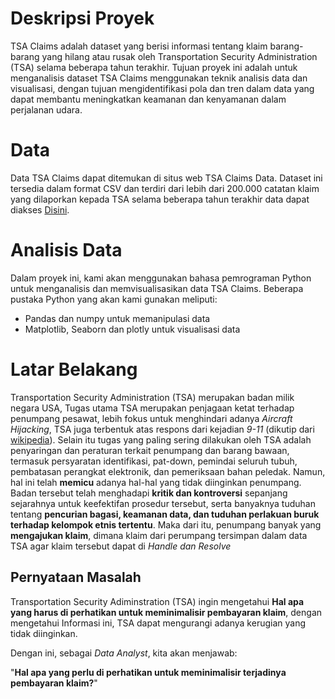 # Deskripsi Proyek
TSA Claims adalah dataset yang berisi informasi tentang klaim barang-barang yang hilang atau rusak oleh Transportation Security Administration (TSA) selama beberapa tahun terakhir. Tujuan proyek ini adalah untuk menganalisis dataset TSA Claims menggunakan teknik analisis data dan visualisasi, dengan tujuan mengidentifikasi pola dan tren dalam data yang dapat membantu meningkatkan keamanan dan kenyamanan dalam perjalanan udara.

# Data
Data TSA Claims dapat ditemukan di situs web TSA Claims Data. Dataset ini tersedia dalam format CSV dan terdiri dari lebih dari 200.000 catatan klaim yang dilaporkan kepada TSA selama beberapa tahun terakhir data dapat diakses [Disini](https://drive.google.com/drive/folders/13SAQcA3QZ2FBclO1iOW31otlnBXHytYk).

# Analisis Data
Dalam proyek ini, kami akan menggunakan bahasa pemrograman Python untuk menganalisis dan memvisualisasikan data TSA Claims. Beberapa pustaka Python yang akan kami gunakan meliputi:

- Pandas dan numpy untuk memanipulasi data
- Matplotlib, Seaborn dan plotly untuk visualisasi data

# Latar Belakang
Transportation Security Administration (TSA) merupakan badan milik negara USA, Tugas utama TSA merupakan penjagaan ketat terhadap penumpang pesawat, lebih fokus untuk menghindari adanya *Aircraft Hijacking*, TSA juga terbentuk atas respons dari kejadian *9-11* (dikutip dari [wikipedia](https://en.wikipedia.org/wiki/Transportation_Security_Administration)). Selain itu tugas yang paling sering dilakukan oleh TSA adalah penyaringan dan peraturan terkait penumpang dan barang bawaan, termasuk persyaratan identifikasi, pat-down, pemindai seluruh tubuh, pembatasan perangkat elektronik, dan pemeriksaan bahan peledak. Namun, hal ini telah **memicu** adanya hal-hal yang tidak diinginkan penumpang. Badan tersebut telah menghadapi **kritik dan kontroversi** sepanjang sejarahnya untuk keefektifan prosedur tersebut, serta banyaknya tuduhan tentang **pencurian bagasi, keamanan data, dan tuduhan perlakuan buruk terhadap kelompok etnis tertentu**. Maka dari itu, penumpang banyak yang **mengajukan klaim**, dimana klaim dari perumpang tersimpan dalam data TSA agar klaim tersebut dapat di *Handle dan Resolve*

## Pernyataan Masalah
Transportation Security Adiminstration (TSA) ingin mengetahui **Hal apa yang harus di perhatikan untuk meminimalisir pembayaran klaim**, dengan mengetahui Informasi ini, TSA dapat mengurangi adanya kerugian yang tidak diinginkan.

Dengan ini, sebagai *Data Analyst*, kita akan menjawab:

"**Hal apa yang perlu di perhatikan untuk meminimalisir terjadinya pembayaran klaim?**"
